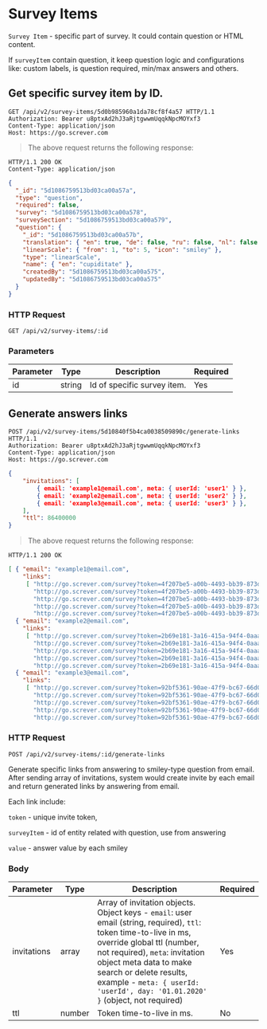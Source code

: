 # Survey Items

`Survey Item` - specific part of survey. It could contain question or HTML content.

If `surveyItem` contain question, it keep question logic and configurations like:
custom labels, is question required, min/max answers and others.

## Get specific survey item by ID.

```http
GET /api/v2/survey-items/5d0b985960a1da78cf8f4a57 HTTP/1.1
Authorization: Bearer u8ptxAd2hJ3aRjtgwwmUqqkNpcMOYxf3
Content-Type: application/json
Host: https://go.screver.com
```

> The above request returns the following response:

```http
HTTP/1.1 200 OK
Content-Type: application/json
```

```json
{
  "_id": "5d1086759513bd03ca00a57a",
  "type": "question",
  "required": false,
  "survey": "5d1086759513bd03ca00a578",
  "surveySection": "5d1086759513bd03ca00a579",
  "question": {
    "_id": "5d1086759513bd03ca00a57b",
    "translation": { "en": true, "de": false, "ru": false, "nl": false },
    "linearScale": { "from": 1, "to": 5, "icon": "smiley" },
    "type": "linearScale",
    "name": { "en": "cupiditate" },
    "createdBy": "5d1086759513bd03ca00a575",
    "updatedBy": "5d1086759513bd03ca00a575"
  }
}
```

### HTTP Request
`GET /api/v2/survey-items/:id`

### Parameters

Parameter | Type | Description | Required |
--------- | ------- | ----------- | -------- |
id |string| Id of specific survey item.| Yes |

## Generate answers links

```http
POST /api/v2/survey-items/5d10840f5b4ca0038509890c/generate-links HTTP/1.1
Authorization: Bearer u8ptxAd2hJ3aRjtgwwmUqqkNpcMOYxf3
Content-Type: application/json
Host: https://go.screver.com
```

```json
{
    "invitations": [
        { email: 'example1@email.com', meta: { userId: 'user1' } },
        { email: 'example2@email.com', meta: { userId: 'user2' } },
        { email: 'example3@email.com', meta: { userId: 'user3' } },
    ],
    "ttl": 86400000
}
```

> The above request returns the following response:

```http
HTTP/1.1 200 OK
```

```json
[ { "email": "example1@email.com",
    "links":
     [ "http://go.screver.com/survey?token=4f207be5-a00b-4493-bb39-873db282c614?surveyItem=5d43dc66faa7521f1730ee7e?value=1",
       "http://go.screver.com/survey?token=4f207be5-a00b-4493-bb39-873db282c614?surveyItem=5d43dc66faa7521f1730ee7e?value=2",
       "http://go.screver.com/survey?token=4f207be5-a00b-4493-bb39-873db282c614?surveyItem=5d43dc66faa7521f1730ee7e?value=3",
       "http://go.screver.com/survey?token=4f207be5-a00b-4493-bb39-873db282c614?surveyItem=5d43dc66faa7521f1730ee7e?value=4",
       "http://go.screver.com/survey?token=4f207be5-a00b-4493-bb39-873db282c614?surveyItem=5d43dc66faa7521f1730ee7e?value=5" ] },
  { "email": "example2@email.com",
    "links":
     [ "http://go.screver.com/survey?token=2b69e181-3a16-415a-94f4-0aaa2544cd2e?surveyItem=5d43dc66faa7521f1730ee7e?value=1",
       "http://go.screver.com/survey?token=2b69e181-3a16-415a-94f4-0aaa2544cd2e?surveyItem=5d43dc66faa7521f1730ee7e?value=2",
       "http://go.screver.com/survey?token=2b69e181-3a16-415a-94f4-0aaa2544cd2e?surveyItem=5d43dc66faa7521f1730ee7e?value=3",
       "http://go.screver.com/survey?token=2b69e181-3a16-415a-94f4-0aaa2544cd2e?surveyItem=5d43dc66faa7521f1730ee7e?value=4",
       "http://go.screver.com/survey?token=2b69e181-3a16-415a-94f4-0aaa2544cd2e?surveyItem=5d43dc66faa7521f1730ee7e?value=5" ] },
  { "email": "example3@email.com",
    "links":
     [ "http://go.screver.com/survey?token=92bf5361-90ae-47f9-bc67-66d0af776f5a?surveyItem=5d43dc66faa7521f1730ee7e?value=1",
       "http://go.screver.com/survey?token=92bf5361-90ae-47f9-bc67-66d0af776f5a?surveyItem=5d43dc66faa7521f1730ee7e?value=2",
       "http://go.screver.com/survey?token=92bf5361-90ae-47f9-bc67-66d0af776f5a?surveyItem=5d43dc66faa7521f1730ee7e?value=3",
       "http://go.screver.com/survey?token=92bf5361-90ae-47f9-bc67-66d0af776f5a?surveyItem=5d43dc66faa7521f1730ee7e?value=4",
       "http://go.screver.com/survey?token=92bf5361-90ae-47f9-bc67-66d0af776f5a?surveyItem=5d43dc66faa7521f1730ee7e?value=5" ] } ]
```

### HTTP Request
`POST /api/v2/survey-items/:id/generate-links`

Generate specific links from answering to smiley-type question from email.
After sending array of invitations, system would create invite by each email and return generated links
by answering from email.

Each link include:

`token` - unique invite token,

`surveyItem` - id of entity related with question, use from answering

`value` - answer value by each smiley

### Body

Parameter | Type | Description | Required |
--------- | ------- | ----------- | -------- |
invitations |array| Array of invitation objects. Object keys - `email`: user email (string, required), `ttl`: token time-to-live in ms, override global ttl (number, not required), `meta`: invitation object meta data to make search or delete results, example - `meta: { userId: 'userId', day: '01.01.2020' }` (object, not required) | Yes |
ttl |number| Token time-to-live in ms.| No |
